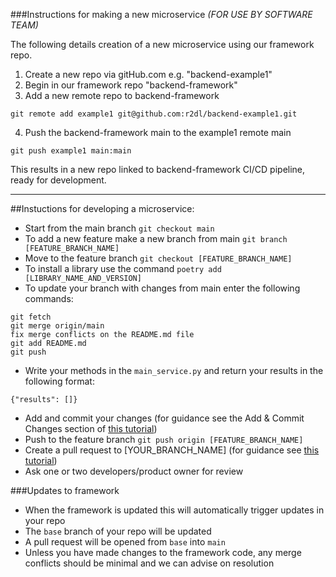 ###Instructions for making a new microservice
_(FOR USE BY SOFTWARE TEAM)_

The following details creation of a new microservice using our framework repo. 

1. Create a new repo via gitHub.com e.g. "backend-example1"
2. Begin in our framework repo "backend-framework"
3. Add a new remote repo to backend-framework
```
git remote add example1 git@github.com:r2dl/backend-example1.git
```
4. Push the backend-framework main to the example1 remote main
```
git push example1 main:main
```

This results in a new repo linked to backend-framework CI/CD pipeline, ready for development.

___

##Instuctions for developing a microservice:
- Start from the main branch ```git checkout main```
- To add a new feature make a new branch from main ```git branch [FEATURE_BRANCH_NAME]```
- Move to the feature branch ```git checkout [FEATURE_BRANCH_NAME]```
- To install a library use the command ```poetry add [LIBRARY_NAME_AND_VERSION]```
- To update your branch with changes from main enter the following commands:
```
git fetch
git merge origin/main
fix merge conflicts on the README.md file
git add README.md
git push
```
- Write your methods in the ```main_service.py``` and return your results in the following format: 
```
{"results": []}
```
- Add and commit your changes (for guidance see the Add & Commit Changes section of [this tutorial](https://www.earthdatascience.org/workshops/intro-version-control-git/basic-git-commands/))
- Push to the feature branch ```git push origin [FEATURE_BRANCH_NAME]```
- Create a pull request to [YOUR_BRANCH_NAME] (for guidance see [this tutorial](https://docs.github.com/en/pull-requests/collaborating-with-pull-requests/proposing-changes-to-your-work-with-pull-requests/creating-a-pull-request#creating-the-pull-request))
- Ask one or two developers/product owner for review


###Updates to framework
- When the framework is updated this will automatically trigger updates in your repo
- The ```base``` branch of your repo will be updated
- A pull request will be opened from ```base``` into ```main```
- Unless you have made changes to the framework code, any merge conflicts should be minimal and we can advise on resolution

